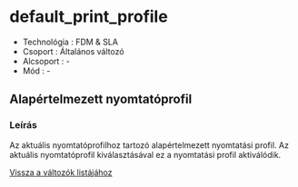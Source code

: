 # default\_print\_profile

* Technológia : FDM & SLA
* Csoport : Általános változó
* Alcsoport : -
* Mód : -

## Alapértelmezett nyomtatóprofil

### Leírás

Az aktuális nyomtatóprofilhoz tartozó alapértelmezett nyomtatási profil. Az aktuális nyomtatóprofil kiválasztásával ez a nyomtatási profil aktiválódik.

[Vissza a változók listájához](../../variable_list)

